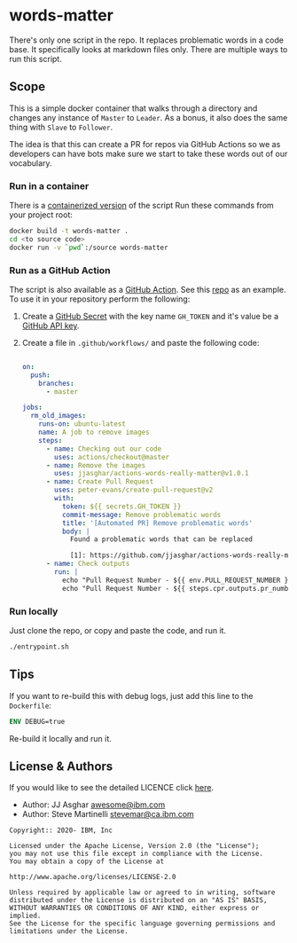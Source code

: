 # words-matter

There's only one script in the repo. It replaces problematic words in a code base. It specifically looks at markdown files only. There are multiple ways to run this script.

## Scope

This is a simple docker container that walks through a directory and changes any
instance of `Master` to `Leader`. As a bonus, it also does the same thing with
`Slave` to `Follower`.

The idea is that this can create a PR for repos via GitHub Actions so we as developers
can have bots make sure we start to take these words out of our vocabulary.

### Run in a container

There is a [containerized version](Dockerfile) of the script Run these commands from your project root:

```bash
docker build -t words-matter .
cd <to source code>
docker run -v `pwd`:/source words-matter
```

### Run as a GitHub Action

The script is also available as a [GitHub Action](action.yml). See this [repo](https://github.com/stevemar/testing-images) as an example. To use it in your repository perform the following:

1. Create a [GitHub Secret](https://developer.github.com/v3/actions/secrets/) with the key name `GH_TOKEN` and it's value be a [GitHub API key](https://github.com/settings/tokens).

2. Create a file in `.github/workflows/` and paste the following code:

   ```yaml

   on:
     push:
       branches:    
         - master

   jobs:
     rm_old_images:
       runs-on: ubuntu-latest
       name: A job to remove images
       steps:
         - name: Checking out our code
           uses: actions/checkout@master
         - name: Remove the images
           uses: jjasghar/actions-words-really-matter@v1.0.1
         - name: Create Pull Request
           uses: peter-evans/create-pull-request@v2
           with:
             token: ${{ secrets.GH_TOKEN }}
             commit-message: Remove problematic words
             title: '[Automated PR] Remove problematic words'
             body: |
               Found a problematic words that can be replaced

               [1]: https://github.com/jjasghar/actions-words-really-matter
         - name: Check outputs
           run: |
             echo "Pull Request Number - ${{ env.PULL_REQUEST_NUMBER }}"
             echo "Pull Request Number - ${{ steps.cpr.outputs.pr_number }}"
     ```

### Run locally

Just clone the repo, or copy and paste the code, and run it.

```bash
./entrypoint.sh
```

## Tips

If you want to re-build this with debug logs, just add this line to the `Dockerfile`:

```Dockerfile
ENV DEBUG=true
```

Re-build it locally and run it.

## License & Authors

If you would like to see the detailed LICENCE click [here](./LICENCE).

- Author: JJ Asghar <awesome@ibm.com>
- Author: Steve Martinelli <stevemar@ca.ibm.com>

```text
Copyright:: 2020- IBM, Inc

Licensed under the Apache License, Version 2.0 (the "License");
you may not use this file except in compliance with the License.
You may obtain a copy of the License at

http://www.apache.org/licenses/LICENSE-2.0

Unless required by applicable law or agreed to in writing, software
distributed under the License is distributed on an "AS IS" BASIS,
WITHOUT WARRANTIES OR CONDITIONS OF ANY KIND, either express or implied.
See the License for the specific language governing permissions and
limitations under the License.
```
